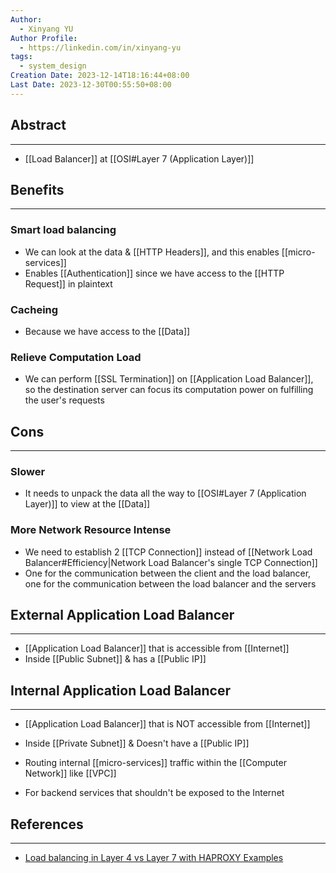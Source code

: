 ```yaml
---
Author:
  - Xinyang YU
Author Profile:
  - https://linkedin.com/in/xinyang-yu
tags:
  - system_design
Creation Date: 2023-12-14T18:16:44+08:00
Last Date: 2023-12-30T00:55:50+08:00
---
```

## Abstract
---
- [[Load Balancer]] at [[OSI#Layer 7 (Application Layer)]]



## Benefits
---
### Smart load balancing
- We can look at the data & [[HTTP Headers]], and this enables [[micro-services]]
- Enables [[Authentication]] since we have access to the [[HTTP Request]] in plaintext
### Cacheing
- Because we have access to the [[Data]]

### Relieve Computation Load
- We can perform [[SSL Termination]] on [[Application Load Balancer]], so the destination server can focus its computation power on fulfilling the user's requests


## Cons
---
### Slower
- It needs to unpack the data all the way to [[OSI#Layer 7 (Application Layer)]] to view at the [[Data]]

### More Network Resource Intense
- We need to establish 2 [[TCP Connection]] instead of [[Network Load Balancer#Efficiency|Network Load Balancer's single TCP Connection]]
- One for the communication between the client and the load balancer, one for the communication between the load balancer and the servers


## External Application Load Balancer
---
- [[Application Load Balancer]] that is accessible from [[Internet]]
- Inside [[Public Subnet]] & has a [[Public IP]]

## Internal Application Load Balancer
---
- [[Application Load Balancer]]  that is NOT accessible from [[Internet]]
- Inside [[Private Subnet]] & Doesn't have a [[Public IP]]

- Routing internal [[micro-services]] traffic within the [[Computer Network]] like [[VPC]]
- For backend services that shouldn't be exposed to the Internet

## References
---
- [Load balancing in Layer 4 vs Layer 7 with HAPROXY Examples](https://www.youtube.com/watch?v=aKMLgFVxZYk&t=1186s)